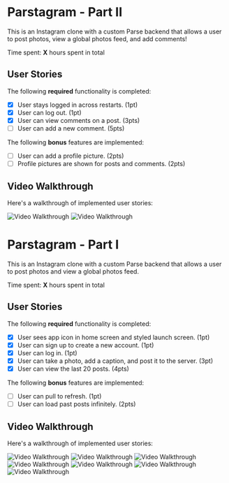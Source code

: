 # Parstagram - Part II

This is an Instagram clone with a custom Parse backend that allows a user to post photos, view a global photos feed, and add comments!

Time spent: **X** hours spent in total

## User Stories

The following **required** functionality is completed:

- [x] User stays logged in across restarts. (1pt)
- [x] User can log out. (1pt)
- [x] User can view comments on a post. (3pts)
- [ ] User can add a new comment. (5pts)

The following **bonus** features are implemented:

- [ ] User can add a profile picture. (2pts)
- [ ] Profile pictures are shown for posts and comments. (2pts)

## Video Walkthrough

Here's a walkthrough of implemented user stories:

<img src='http://g.recordit.co/QnpSDnQCnq.gif' title='Video Walkthrough' width='' alt='Video Walkthrough' />
<img src='http://g.recordit.co/9Uj8Sb2Z8Q.gif' title='Video Walkthrough' width='' alt='Video Walkthrough' />

# Parstagram - Part I

This is an Instagram clone with a custom Parse backend that allows a user to post photos and view a global photos feed.

Time spent: **X** hours spent in total

## User Stories

The following **required** functionality is completed:

- [x] User sees app icon in home screen and styled launch screen. (1pt)
- [x] User can sign up to create a new account. (1pt)
- [x] User can log in. (1pt)
- [x] User can take a photo, add a caption, and post it to the server. (3pt)
- [x] User can view the last 20 posts. (4pts)

The following **bonus** features are implemented:

- [ ] User can pull to refresh. (1pt)
- [ ] User can load past posts infinitely. (2pts)

## Video Walkthrough

Here's a walkthrough of implemented user stories:

<img src='http://g.recordit.co/F9RfZbQdMx.gif' title='Video Walkthrough' width='' alt='Video Walkthrough' />
<img src='http://g.recordit.co/pWs5SDW1qY.gif' title='Video Walkthrough' width='' alt='Video Walkthrough' />
<img src='http://g.recordit.co/E1SaN25GNB.gif' title='Video Walkthrough' width='' alt='Video Walkthrough' />
<img src='http://g.recordit.co/Z7NXS4K90z.gif' title='Video Walkthrough' width='' alt='Video Walkthrough' />
<img src='http://g.recordit.co/FlqCfZrYnH.gif' title='Video Walkthrough' width='' alt='Video Walkthrough' />
<img src='http://g.recordit.co/Nkz0xUWuRi.gif' title='Video Walkthrough' width='' alt='Video Walkthrough' />
<img src='http://g.recordit.co/2WAVGa6add.gif' title='Video Walkthrough' width='' alt='Video Walkthrough' />
